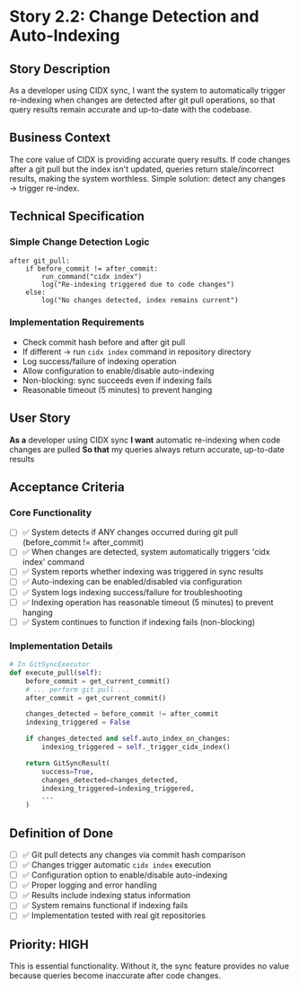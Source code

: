 # Story 2.2: Change Detection and Auto-Indexing

## Story Description

As a developer using CIDX sync, I want the system to automatically trigger re-indexing when changes are detected after git pull operations, so that query results remain accurate and up-to-date with the codebase.

## Business Context

The core value of CIDX is providing accurate query results. If code changes after a git pull but the index isn't updated, queries return stale/incorrect results, making the system worthless. Simple solution: detect any changes → trigger re-index.

## Technical Specification

### Simple Change Detection Logic

```pseudocode
after git_pull:
    if before_commit != after_commit:
        run_command("cidx index")
        log("Re-indexing triggered due to code changes")
    else:
        log("No changes detected, index remains current")
```

### Implementation Requirements

- Check commit hash before and after git pull
- If different → run `cidx index` command in repository directory
- Log success/failure of indexing operation
- Allow configuration to enable/disable auto-indexing
- Non-blocking: sync succeeds even if indexing fails
- Reasonable timeout (5 minutes) to prevent hanging

## User Story

**As a** developer using CIDX sync
**I want** automatic re-indexing when code changes are pulled
**So that** my queries always return accurate, up-to-date results

## Acceptance Criteria

### Core Functionality
- [ ] ✅ System detects if ANY changes occurred during git pull (before_commit != after_commit)
- [ ] ✅ When changes are detected, system automatically triggers 'cidx index' command
- [ ] ✅ System reports whether indexing was triggered in sync results
- [ ] ✅ Auto-indexing can be enabled/disabled via configuration
- [ ] ✅ System logs indexing success/failure for troubleshooting
- [ ] ✅ Indexing operation has reasonable timeout (5 minutes) to prevent hanging
- [ ] ✅ System continues to function if indexing fails (non-blocking)

### Implementation Details

```python
# In GitSyncExecutor
def execute_pull(self):
    before_commit = get_current_commit()
    # ... perform git pull ...
    after_commit = get_current_commit()

    changes_detected = before_commit != after_commit
    indexing_triggered = False

    if changes_detected and self.auto_index_on_changes:
        indexing_triggered = self._trigger_cidx_index()

    return GitSyncResult(
        success=True,
        changes_detected=changes_detected,
        indexing_triggered=indexing_triggered,
        ...
    )
```

## Definition of Done

- [ ] ✅ Git pull detects any changes via commit hash comparison
- [ ] ✅ Changes trigger automatic `cidx index` execution
- [ ] ✅ Configuration option to enable/disable auto-indexing
- [ ] ✅ Proper logging and error handling
- [ ] ✅ Results include indexing status information
- [ ] ✅ System remains functional if indexing fails
- [ ] ✅ Implementation tested with real git repositories

## Priority: HIGH

This is essential functionality. Without it, the sync feature provides no value because queries become inaccurate after code changes.